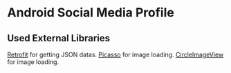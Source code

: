 # Android Social Media Profile

## Used External Libraries
[Retrofit](https://square.github.io/retrofit/) for getting JSON datas.
[Picasso](http://square.github.io/picasso/) for image loading.
[CircleImageView](https://github.com/hdodenhof/CircleImageView) for image loading.



## 

